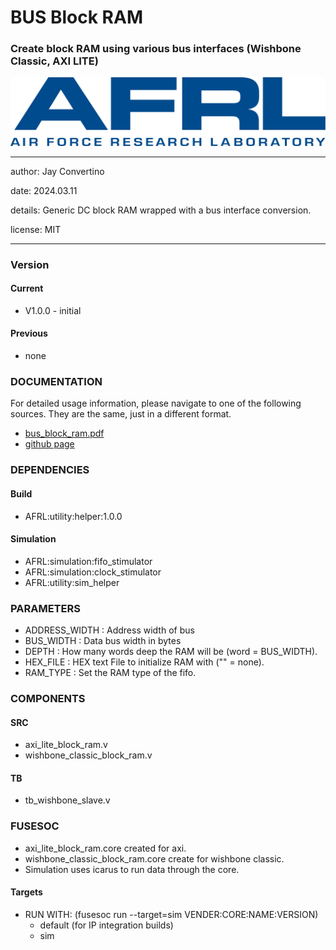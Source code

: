 # BUS Block RAM
### Create block RAM using various bus interfaces (Wishbone Classic, AXI LITE)

![image](docs/manual/img/AFRL.png)

---

   author: Jay Convertino  
   
   date: 2024.03.11
   
   details: Generic DC block RAM wrapped with a bus interface conversion.
   
   license: MIT   
   
---

### Version
#### Current
  - V1.0.0 - initial

#### Previous
  - none

### DOCUMENTATION
  For detailed usage information, please navigate to one of the following sources. They are the same, just in a different format.

  - [bus_block_ram.pdf](docs/manual/bus_block_ram.pdf)
  - [github page](https://johnathan-convertino-afrl.github.io/bus_block_ram/)

### DEPENDENCIES
#### Build

  - AFRL:utility:helper:1.0.0
  
#### Simulation

  - AFRL:simulation:fifo_stimulator
  - AFRL:simulation:clock_stimulator
  - AFRL:utility:sim_helper
  
### PARAMETERS

* ADDRESS_WIDTH : Address width of bus
* BUS_WIDTH     : Data bus width in bytes
* DEPTH         : How many words deep the RAM will be (word = BUS_WIDTH).
* HEX_FILE      : HEX text File to initialize RAM with ("" = none).
* RAM_TYPE      : Set the RAM type of the fifo.

### COMPONENTS
#### SRC

* axi_lite_block_ram.v
* wishbone_classic_block_ram.v
  
#### TB

* tb_wishbone_slave.v
  
### FUSESOC

* axi_lite_block_ram.core created for axi.
* wishbone_classic_block_ram.core create for wishbone classic.
* Simulation uses icarus to run data through the core.

#### Targets

* RUN WITH: (fusesoc run --target=sim VENDER:CORE:NAME:VERSION)
  - default (for IP integration builds)
  - sim
